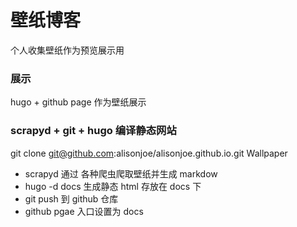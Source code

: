 # 壁纸博客
个人收集壁纸作为预览展示用

### 展示
hugo + github page 作为壁纸展示

### scrapyd + git + hugo 编译静态网站

git clone git@github.com:alisonjoe/alisonjoe.github.io.git Wallpaper

- scrapyd 通过 各种爬虫爬取壁纸并生成 markdow
- hugo -d docs 生成静态 html 存放在 docs 下
- git push 到 github 仓库
- github pgae 入口设置为 docs

